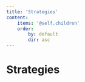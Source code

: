 ```yaml
---
title: 'Strategies'
content:
    items: '@self.children'
    order:
        by: default
        dir: asc
---
```


<h1>Strategies</h1>
